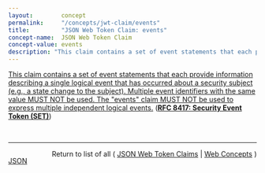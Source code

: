 ```yaml
---
layout:        concept
permalink:     "/concepts/jwt-claim/events"
title:         "JSON Web Token Claim: events"
concept-name:  JSON Web Token Claim
concept-value: events
description: "This claim contains a set of event statements that each provide information describing a single logical event that has occurred about a security subject (e.g., a state change to the subject). Multiple event identifiers with the same value MUST NOT be used. The \"events\" claim MUST NOT be used to express multiple independent logical events."
---
```


[This claim contains a set of event statements that each provide information describing a single logical event that has occurred about a security subject (e.g., a state change to the subject). Multiple event identifiers with the same value MUST NOT be used. The "events" claim MUST NOT be used to express multiple independent logical events.](https://datatracker.ietf.org/doc/html/rfc8417#section-2.2 "Read documentation for JSON Web Token Claim &#34;events&#34;") (**[RFC 8417: Security Event Token (SET)](/specs/IETF/RFC/8417 "This specification defines the Security Event Token (SET) data structure. A SET describes statements of fact from the perspective of an issuer about a subject. These statements of fact represent an event that occurred directly to or about a security subject, for example, a statement about the issuance or revocation of a token on behalf of a subject. This specification is intended to enable representing security- and identity-related events. A SET is a JSON Web Token (JWT), which can be optionally signed and/or encrypted. SETs can be distributed via protocols such as HTTP.")**)

<br/>
<hr/>

<p style="float : left"><a href="./events.json" title="JSON representing this particular Web Concept value">JSON</a></p>
<p style="text-align: right">Return to list of all ( <a href="../jwt-claim/">JSON Web Token Claims</a> | <a href="../">Web Concepts</a> )</p>
